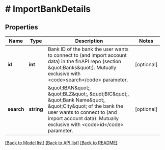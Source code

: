 # # ImportBankDetails

## Properties

Name | Type | Description | Notes
------------ | ------------- | ------------- | -------------
**id** | **int** | Bank ID of the bank the user wants to connect to (and import account data) in the finAPI repo (section \&quot;Banks\&quot;). Mutually exclusive with &lt;code&gt;search&lt;/code&gt; parameter. | [optional]
**search** | **string** | \&quot;IBAN\&quot;, \&quot;BLZ\&quot;, \&quot;BIC\&quot;, \&quot;Bank Name\&quot;, \&quot;City\&quot; of the bank the user wants to connect to (and import account data). Mutually exclusive with &lt;code&gt;id&lt;/code&gt; parameter. | [optional]

[[Back to Model list]](../../README.md#models) [[Back to API list]](../../README.md#endpoints) [[Back to README]](../../README.md)
